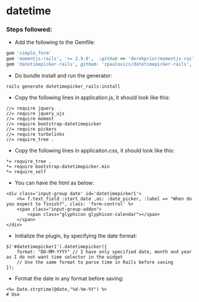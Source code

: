 # datetime
### Steps followed:
- Add the following to the Gemfile:
```ruby
gem 'simple_form'
gem 'momentjs-rails', '>= 2.9.0',  :github => 'derekprior/momentjs-rails'
gem 'datetimepicker-rails', github: 'zpaulovics/datetimepicker-rails', branch: 'master', submodules: true
```
- Do bundle install and run the generator:
```
rails generate datetimepicker_rails:install
```
- Copy the following lines in application.js, it should look like this:
```
//= require jquery
//= require jquery_ujs
//= require moment
//= require bootstrap-datetimepicker
//= require pickers
//= require turbolinks
//= require_tree .
```
- Copy the following lines in applicaiton.css, it should look like this:
```
*= require_tree .
*= require bootstrap-datetimepicker.min
*= require_self
```		
- You can have the html as below:

```
<div class='input-group date' id='datetimepicker1'>
	<%= f.text_field :start_date ,as: :date_picker, :label => "When do you expect to finish?", class: 'form-control' %>
    <span class="input-group-addon">
        <span class="glyphicon glyphicon-calendar"></span>
    </span>
</div>
```
- Initialize the plugin, by specifying the date format:
```
$('#datetimepicker1').datetimepicker({
    format: "DD-MM-YYYY" // I have only specified date, month and year as I do not want time selector in the widget
    // Use the same format to parse time in Rails before saving
});
```
- Format the date in any format before saving:
```
<%= Date.strptime(@date,"%d-%m-%Y") %>
# Use